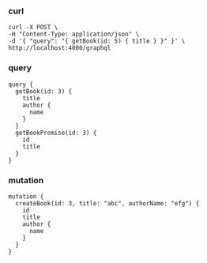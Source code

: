 ### curl
    curl -X POST \
    -H "Content-Type: application/json" \
    -d '{ "query": "{ getBook(id: 5) { title } }" }' \
    http://localhost:4000/graphql


### query
    query {
      getBook(id: 3) {
        title
        author {
          name
        }
      }      
      getBookPromise(id: 3) {
        id
        title
      }
    }

### mutation
    mutation {
      createBook(id: 3, title: "abc", authorName: "efg") {
        id
        title
        author {
          name
        }
      }
    }

